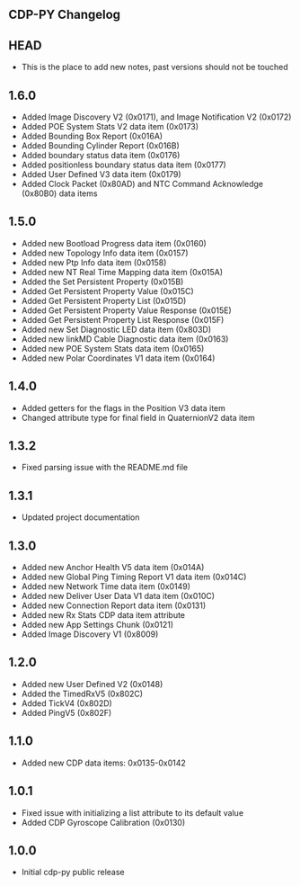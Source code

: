 CDP-PY Changelog
--

## HEAD
* This is the place to add new notes, past versions should not be touched

## 1.6.0
* Added Image Discovery V2 (0x0171), and Image Notification V2 (0x0172)
* Added POE System Stats V2 data item (0x0173)
* Added Bounding Box Report (0x016A)
* Added Bounding Cylinder Report (0x016B)
* Added boundary status data item (0x0176)
* Added positionless boundary status data item (0x0177)
* Added User Defined V3 data item (0x0179)
* Added Clock Packet (0x80AD) and NTC Command Acknowledge (0x80B0) data items

## 1.5.0
* Added new Bootload Progress data item (0x0160)
* Added new Topology Info data item (0x0157)
* Added new Ptp Info data item (0x0158)
* Added new NT Real Time Mapping data item (0x015A)
* Added the Set Persistent Property (0x015B)
* Added Get Persistent Property Value (0x015C)
* Added Get Persistent Property List (0x015D)
* Added Get Persistent Property Value Response (0x015E)
* Added Get Persistent Property List Response (0x015F)
* Added new Set Diagnostic LED data item (0x803D)
* Added new linkMD Cable Diagnostic data item (0x0163)
* Added new POE System Stats data item (0x0165)
* Added new Polar Coordinates V1 data item (0x0164)

## 1.4.0
* Added getters for the flags in the Position V3 data item
* Changed attribute type for final field in QuaternionV2 data item

## 1.3.2
* Fixed parsing issue with the README.md file

## 1.3.1
* Updated project documentation

## 1.3.0
* Added new Anchor Health V5 data item (0x014A)
* Added new Global Ping Timing Report V1 data item (0x014C)
* Added new Network Time data item (0x0149)
* Added new Deliver User Data V1 data item (0x010C)
* Added new Connection Report data item (0x0131)
* Added new Rx Stats CDP data item attribute
* Added new App Settings Chunk (0x0121)
* Added Image Discovery V1 (0x8009)

## 1.2.0
* Added new User Defined V2 (0x0148)
* Added the TimedRxV5 (0x802C)
* Added TickV4 (0x802D)
* Added PingV5 (0x802F)

## 1.1.0
* Added new CDP data items: 0x0135-0x0142

## 1.0.1
* Fixed issue with initializing a list attribute to its default value
* Added CDP Gyroscope Calibration (0x0130)

## 1.0.0
* Initial cdp-py public release
